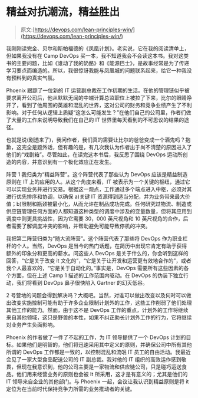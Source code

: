 # 精益对抗潮流，精益胜出

> 原文:[https://devops.com/lean-principles-win/](https://devops.com/lean-principles-win/)

我刚刚读完金、贝尔和斯帕福德的《凤凰计划》。老实说，它在我的阅读清单上，但如果我没有在 Camp DevOps 买一本，我不知道我会不会读这本书。我对这类书的主要问题，比如《谁动了我的奶酪》和《能源巴士》，是故事经常是为了传递学习要点而编造的。所以，我很惊讶我能与凤凰城的问题联系起来，给它一种我没有预料到的真实气氛。

Phoenix 跟踪了一位新的 IT 运营副总裁在工作初期的生活。在他的管理链似乎被要求离开公司后，他从默默无闻的中端计算总监职位上被拉了下来，比尔的眼睛睁开了，看到了他周围的英雄和混乱的世界，这对公司的财务和竞争业绩产生了不利影响。对于任何从逻辑上质疑“这怎么可能发生？”在他们自己的公司里，作者们做了大量的工作来说明导致我们在自己的 IT 世界里每天看到的不可思议的结果的途径。

也就是说(剧透来了)，我问作者，我们真的需要让比尔的爸爸变成一个酒鬼吗？抱歉，这完全是题外话，但有趣的是，有几次我认为作者出于尚不清楚的原因进入了他们的“戏剧箱”。尽管如此，在读完这本书后，我反思了围绕 DevOps 运动所创造的内容，并意识到有一个极化效应正在发生。

阵营 1 我归类为“精益阵营”。这个阵营代表了那些认为 DevOps 应该是精益制造原则在 IT 上的应用的人。从这个角度来看，IT 被表示为一个关键的枢纽，通过它可以实现业务并进行交易。根据这一观点，工作通过多个端点进入中枢，必须对其进行优先排序和协调，以确保 a)关键 IT 资源得到适当分配，并为业务带来最大价值；b)限制和瓶颈被最小化，从而允许在制品成功完成。任何研究过物流、制造或供应链管理任何方面的人都知道这种类型的调度中涉及的变量数量，但将其应用到调度中则更具挑战性，因为它需要 30，000 英尺视角和 10 英尺视角的合作，后者需要了解调度冲突的影响，并帮助避免可能导致停机的冲突。

我把第二阵营归类为“随大流阵营”。这个阵营代表了那些将 DevOps 作为职业杠杆的个人。当然，DevOps 是当今的热门话题，在简历中出现它肯定有助于获得额外的印象分和更高的薪水。问这些人 DevOps 是关于什么的，你会听到这样的回答，“它是关于改变 it 文化的”，“它是关于让开发和运营更有效地合作的”，或者我个人最喜欢的，“它是关于自动化的。”事实是，DevOps 需要所有这些因素的各个方面，但在上述 Camp 1 描述的工作范围内驱动。在 DevOps 的伪装下独立行动，我们将看到 DevOps 鼻子很快陷入 Gartner 的幻灭低谷。

2 号营地的问题会得到解决吗？大概吧。当然，对谁可以做出改变以及何时可以做出改变实施控制可能有助于许多企业限制计划外的工作，这些工作削弱了他们处理其他工作的能力。然而，由于这不是 DevOps 工作的重点，计划外的工作将继续来自其他领域，这只是野兽的本性，如果不纠正助长计划外工作的行为，它将继续对业务产生负面影响。

Phoenix 的作者做了一件了不起的工作，为 IT 领导提供了一个 DevOps 计划的目标。如果他们是明智的，他们将迅速采用其中定义的原则，并确保公司中所有其他所谓的 DevOps 工作都是一致的，以控制混乱和流氓 IT 员工的自由活动。我最近会见了一家大型食品配送公司的 IT 副总裁。我对他的 IT 组织的高效运作感到敬畏，但现在我意识到，他的公司主要是一家物流和供应链公司，只是碰巧运送食品。他们用来经营业务的原则也会被 It 所采用，这才是有意义的；尤其是他们的 IT 领导来自企业的其他部门。与 Phoenix 一起，会议让我认识到精益原则是将 it 定位为在当前时代保持竞争力所需的业务推动者的关键。